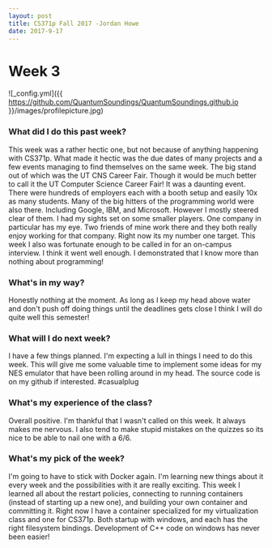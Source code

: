 ```yaml
---
layout: post
title: CS371p Fall 2017 -Jordan Howe
date: 2017-9-17
---
```

 
# Week 3
![_config.yml]({{ https://github.com/QuantumSoundings/QuantumSoundings.github.io }}/images/profilepicture.jpg)


### What did I do this past week?

This week was a rather hectic one, but not because of anything happening with CS371p. What made it hectic was the due dates of many projects and a few events managing to find themselves on the same week. The big stand out of which was the UT CNS Career Fair. Though it would be much better to call it the UT Computer Science Career Fair! It was a daunting event. There were hundreds of employers each with a booth setup and easily 10x as many students. Many of the big hitters of the programming world were also there. Including Google, IBM, and Microsoft. However I mostly steered clear of them. I had my sights set on some smaller players. One company in particular has my eye. Two friends of mine work there and they both really enjoy working for that company. Right now its my number one target. This week I also was fortunate enough to be called in for an on-campus interview. I think it went well enough. I demonstrated that I know more than nothing about programming!

### What's in my way?

Honestly nothing at the moment. As long as I keep my head above water and don't push off doing things until the deadlines gets close I think I will do quite well this semester!

### What will I do next week?

I have a few things planned. I'm expecting a lull in things I need to do this week. This will give me some valuable time to implement some ideas for my NES emulator that have been rolling around in my head. The source code is on my github if interested. #casualplug

### What's my experience of the class?

Overall positive. I'm thankful that I wasn't called on this week. It always makes me nervous. I also tend to make stupid mistakes on the quizzes so its nice to be able to nail one with a 6/6.

### What's my pick of the week?

I'm going to have to stick with Docker again. I'm learning new things about it every week and the possibilities with it are really exciting. This week I learned all about the restart policies, connecting to running containers (instead of starting up a new one), and building your own container and committing it. Right now I have a container specialized for my virtualization class and one for CS371p. Both startup with windows, and each has the right filesystem bindings. Development of C++ code on windows has never been easier!

